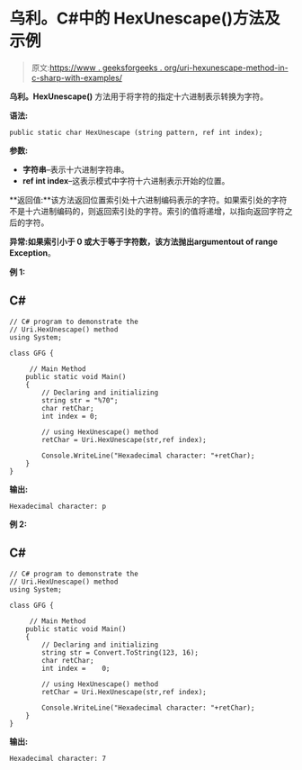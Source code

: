 # 乌利。C#中的 HexUnescape()方法及示例

> 原文:[https://www . geeksforgeeks . org/uri-hexunescape-method-in-c-sharp-with-examples/](https://www.geeksforgeeks.org/uri-hexunescape-method-in-c-sharp-with-examples/)

**乌利。HexUnescape()** 方法用于将字符的指定十六进制表示转换为字符。

**语法:**

```
public static char HexUnescape (string pattern, ref int index);

```

**参数:**

*   **字符串**–表示十六进制字符串。
*   **ref int index**–这表示模式中字符十六进制表示开始的位置。

**返回值:**该方法返回位置索引处十六进制编码表示的字符。如果索引处的字符不是十六进制编码的，则返回索引处的字符。索引的值将递增，以指向返回字符之后的字符。

**异常:**如果索引小于 0 或大于等于字符数，该方法抛出**argumentout of range Exception**。

**例 1:**

## C#

```
// C# program to demonstrate the  
// Uri.HexUnescape() method  
using System;   

class GFG {  

     // Main Method  
    public static void Main()  
    {  
        // Declaring and initializing 
        string str = "%70";
        char retChar;
        int index = 0;

        // using HexUnescape() method  
        retChar = Uri.HexUnescape(str,ref index);

        Console.WriteLine("Hexadecimal character: "+retChar);
    }  
}
```

**输出:**

```
Hexadecimal character: p

```

**例 2:**

## C#

```
// C# program to demonstrate the  
// Uri.HexUnescape() method  
using System;   

class GFG {  

     // Main Method  
    public static void Main()  
    {  
        // Declaring and initializing 
        string str = Convert.ToString(123, 16);
        char retChar;
        int index =    0;

        // using HexUnescape() method  
        retChar = Uri.HexUnescape(str,ref index);

        Console.WriteLine("Hexadecimal character: "+retChar);
    }  
}
```

**输出:**

```
Hexadecimal character: 7

```